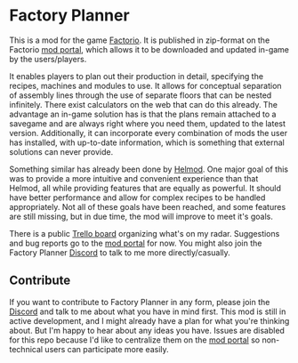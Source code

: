 # Factory Planner

This is a mod for the game [Factorio](https://www.factorio.com). It is published in zip-format on the Factorio [mod portal](https://mods.factorio.com/), which allows it to be downloaded and updated in-game by the users/players.

It enables players to plan out their production in detail, specifying the recipes, machines and modules to use. It allows for conceptual separation of assembly lines through the use of separate floors that can be nested infinitely. There exist calculators on the web that can do this already. The advantage an in-game solution has is that the plans remain attached to a savegame and are always right where you need them, updated to the latest version. Additionally, it can incorporate every combination of mods the user has installed, with up-to-date information, which is something that external solutions can never provide.

Something similar has already been done by [Helmod](https://mods.factorio.com/mod/helmod). One major goal of this was to provide a more intuitive and convenient experience than that Helmod, all while providing features that are equally as powerful. It should have better performance and allow for complex recipes to be handled appropriately. Not all of these goals have been reached, and some features are still missing, but in due time, the mod will improve to meet it's goals.

There is a public [Trello board](https://trello.com/b/0FP7eMlu/factory-planner) organizing what's on my radar. Suggestions and bug reports go to the [mod portal](https://mods.factorio.com/mod/factoryplanner/discussion) for now. You might also join the Factory Planner [Discord](https://discord.gg/ABqNEQc) to talk to me more directly/casually.

## Contribute

If you want to contribute to Factory Planner in any form, please join the [Discord](https://discord.gg/ABqNEQc) and talk to me about what you have in mind first. This mod is still in active development, and I might already have a plan for what you're thinking about. But I'm happy to hear about any ideas you have. Issues are disabled for this repo because I'd like to centralize them on the [mod portal](https://mods.factorio.com/mod/factoryplanner/discussion) so non-technical users can participate more easily.
